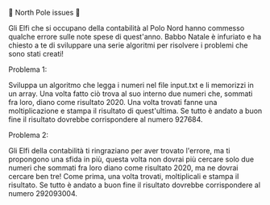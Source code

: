 🎄 North Pole issues 🎄

Gli Elfi che si occupano della contabilità al Polo Nord hanno commesso qualche errore sulle note spese di quest'anno. Babbo Natale è infuriato e ha chiesto a te di sviluppare una serie algoritmi per risolvere i problemi che sono stati creati!

Problema 1:

Sviluppa un algoritmo che legga i numeri nel file input.txt e li memorizzi in un array. Una volta fatto ciò trova al suo interno due numeri che, sommati fra loro, diano come risultato 2020. Una volta trovati fanne una moltiplicazione e stampa il risultato di quest'ultima.
Se tutto è andato a buon fine il risultato dovrebbe corrispondere al numero 927684.

Problema 2:

Gli Elfi della contabilità ti ringraziano per aver trovato l'errore, ma ti propongono una sfida in più, questa volta non dovrai più cercare solo due numeri che sommati fra loro diano come risultato 2020, ma ne dovrai cercare ben tre! Come prima, una volta trovati, moltiplicali e stampa il risultato. Se tutto è andato a buon fine il risultato dovrebbe corrispondere al numero 292093004.
